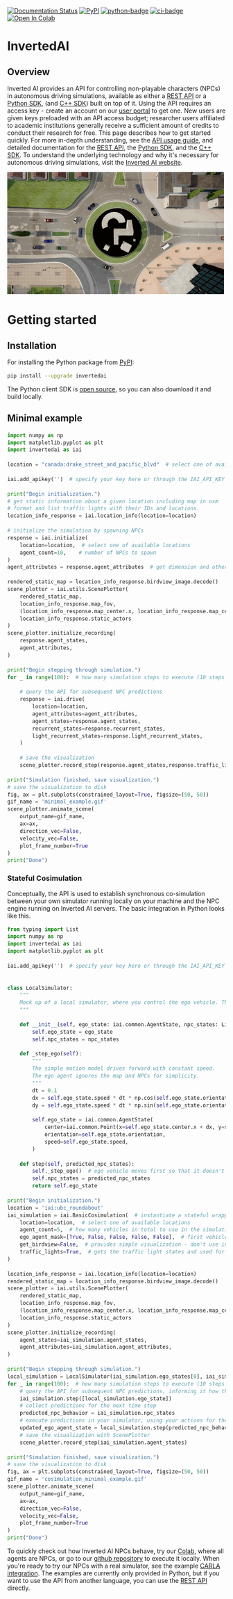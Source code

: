 [pypi-badge]: https://badge.fury.io/py/invertedai.svg
[pypi-link]: https://pypi.org/project/invertedai/
[python-badge]: https://img.shields.io/pypi/pyversions/invertedai.svg?color=%2334D058
[ci-badge]: https://github.com/inverted-ai/invertedai/actions/workflows/CI.yml/badge.svg?branch=master
[colab-badge]: https://colab.research.google.com/assets/colab-badge.svg
[colab-link]: https://colab.research.google.com/github/inverted-ai/invertedai/blob/develop/examples/IAI_full_demo.ipynb
[rest-link]: https://app.swaggerhub.com/apis-docs/InvertedAI/InvertedAI
[examples-link]: https://github.com/inverted-ai/invertedai/tree/master/examples

[![Documentation Status](https://readthedocs.org/projects/inverted-ai/badge/?version=latest)](https://inverted-ai.readthedocs.io/en/latest/?badge=latest)
[![PyPI][pypi-badge]][pypi-link]
[![python-badge]][pypi-link]
[![ci-badge]](https://github.com/inverted-ai/invertedai/actions/workflows/CI.yml)
[![Open In Colab][colab-badge]][colab-link]

# InvertedAI

## Overview
<!-- start elevator-pitch -->
Inverted AI provides an API for controlling non-playable characters (NPCs) in autonomous driving simulations,
available as either a [REST API][rest-link] or a [Python SDK](https://docs.inverted.ai/en/latest/pythonapi/index.html), (and [C++ SDK](https://docs.inverted.ai/en/latest/cppapi/index.html)) built on top of it. Using the API requires an access key -
create an account on our [user portal](https://www.inverted.ai/portal/login) to get one.  New users are given keys preloaded with an API access budget; researcher users affiliated to academic institutions generally receive a sufficient amount of credits to conduct their research for free.  This page describes how to get started quickly. For more in-depth understanding,
see the [API usage guide](https://docs.inverted.ai/en/latest/userguide.html), and detailed documentation for the [REST API][rest-link],
the [Python SDK](https://docs.inverted.ai/en/latest/pythonapi/index.html), and the [C++ SDK](https://docs.inverted.ai/en/latest/cppapi/index.html).
To understand the underlying technology and why it's necessary for autonomous driving simulations, visit the
[Inverted AI website](https://www.inverted.ai/).
<!-- end elevator-pitch -->

![](docs/images/top_camera.gif)

# Getting started
<!-- start quickstart -->
## Installation
For installing the Python package from [PyPI][pypi-link]:

```bash
pip install --upgrade invertedai
```

The Python client SDK is [open source](https://github.com/inverted-ai/invertedai),
so you can also download it and build locally.


## Minimal example

``` python
import numpy as np
import matplotlib.pyplot as plt
import invertedai as iai

location = "canada:drake_street_and_pacific_blvd"  # select one of available locations

iai.add_apikey('')  # specify your key here or through the IAI_API_KEY variable

print("Begin initialization.")
# get static information about a given location including map in osm
# format and list traffic lights with their IDs and locations.
location_info_response = iai.location_info(location=location)

# initialize the simulation by spawning NPCs
response = iai.initialize(
    location=location,  # select one of available locations
    agent_count=10,    # number of NPCs to spawn
)
agent_attributes = response.agent_attributes  # get dimension and other attributes of NPCs

rendered_static_map = location_info_response.birdview_image.decode()
scene_plotter = iai.utils.ScenePlotter(
    rendered_static_map,
    location_info_response.map_fov,
    (location_info_response.map_center.x, location_info_response.map_center.y),
    location_info_response.static_actors
)
scene_plotter.initialize_recording(
    response.agent_states,
    agent_attributes,
)

print("Begin stepping through simulation.")
for _ in range(100):  # how many simulation steps to execute (10 steps is 1 second)

    # query the API for subsequent NPC predictions
    response = iai.drive(
        location=location,
        agent_attributes=agent_attributes,
        agent_states=response.agent_states,
        recurrent_states=response.recurrent_states,
        light_recurrent_states=response.light_recurrent_states,
    )

    # save the visualization
    scene_plotter.record_step(response.agent_states,response.traffic_lights_states)

print("Simulation finished, save visualization.")
# save the visualization to disk
fig, ax = plt.subplots(constrained_layout=True, figsize=(50, 50))
gif_name = 'minimal_example.gif'
scene_plotter.animate_scene(
    output_name=gif_name,
    ax=ax,
    direction_vec=False,
    velocity_vec=False,
    plot_frame_number=True
)
print("Done")

```


### Stateful Cosimulation
Conceptually, the API is used to establish synchronous co-simulation between your own simulator running locally on
your machine and the NPC engine running on Inverted AI servers. The basic integration in Python looks like this.

```python
from typing import List
import numpy as np
import invertedai as iai
import matplotlib.pyplot as plt

iai.add_apikey('')  # specify your key here or through the IAI_API_KEY variable


class LocalSimulator:
    """
    Mock up of a local simulator, where you control the ego vehicle. This example only supports single ego vehicle.
    """

    def __init__(self, ego_state: iai.common.AgentState, npc_states: List[iai.common.AgentState]):
        self.ego_state = ego_state
        self.npc_states = npc_states

    def _step_ego(self):
        """
        The simple motion model drives forward with constant speed.
        The ego agent ignores the map and NPCs for simplicity.
        """
        dt = 0.1
        dx = self.ego_state.speed * dt * np.cos(self.ego_state.orientation)
        dy = self.ego_state.speed * dt * np.sin(self.ego_state.orientation)

        self.ego_state = iai.common.AgentState(
            center=iai.common.Point(x=self.ego_state.center.x + dx, y=self.ego_state.center.y + dy),
            orientation=self.ego_state.orientation,
            speed=self.ego_state.speed,
        )

    def step(self, predicted_npc_states):
        self._step_ego()  # ego vehicle moves first so that it doesn't see future NPC movement
        self.npc_states = predicted_npc_states
        return self.ego_state

print("Begin initialization.")
location = 'iai:ubc_roundabout'
iai_simulation = iai.BasicCosimulation(  # instantiate a stateful wrapper for Inverted AI API
    location=location,  # select one of available locations
    agent_count=5,  # how many vehicles in total to use in the simulation
    ego_agent_mask=[True, False, False, False, False],  # first vehicle is ego, rest are NPCs
    get_birdview=False,  # provides simple visualization - don't use in production
    traffic_lights=True,  # gets the traffic light states and used for initialization and steping the simulation
)

location_info_response = iai.location_info(location=location)
rendered_static_map = location_info_response.birdview_image.decode()
scene_plotter = iai.utils.ScenePlotter(
    rendered_static_map,
    location_info_response.map_fov,
    (location_info_response.map_center.x, location_info_response.map_center.y),
    location_info_response.static_actors
)
scene_plotter.initialize_recording(
    agent_states=iai_simulation.agent_states,
    agent_attributes=iai_simulation.agent_attributes,
)

print("Begin stepping through simulation.")
local_simulation = LocalSimulator(iai_simulation.ego_states[0], iai_simulation.npc_states)
for _ in range(100):  # how many simulation steps to execute (10 steps is 1 second)
    # query the API for subsequent NPC predictions, informing it how the ego vehicle acted
    iai_simulation.step([local_simulation.ego_state])
    # collect predictions for the next time step
    predicted_npc_behavior = iai_simulation.npc_states
    # execute predictions in your simulator, using your actions for the ego vehicle
    updated_ego_agent_state = local_simulation.step(predicted_npc_behavior)
    # save the visualization with ScenePlotter
    scene_plotter.record_step(iai_simulation.agent_states)

print("Simulation finished, save visualization.")
# save the visualization to disk
fig, ax = plt.subplots(constrained_layout=True, figsize=(50, 50))
gif_name = 'cosimulation_minimal_example.gif'
scene_plotter.animate_scene(
    output_name=gif_name,
    ax=ax,
    direction_vec=False,
    velocity_vec=False,
    plot_frame_number=True
)
print("Done")
```
To quickly check out how Inverted AI NPCs
behave, try our
[Colab](https://colab.research.google.com/github/inverted-ai/invertedai-drive/blob/develop/examples/IAI_full_demo.ipynb),
where all agents are NPCs, or go to our
[github repository](https://github.com/inverted-ai/invertedai/tree/master/examples) to execute it locally.
When you're ready to try our NPCs with a real simulator, see the example [CARLA integration](https://github.com/inverted-ai/invertedai/tree/master/examples/carla).
The examples are currently only provided in Python, but if you want to use the API from another language,
you can use the [REST API][rest-link] directly.

<!-- end quickstart -->
